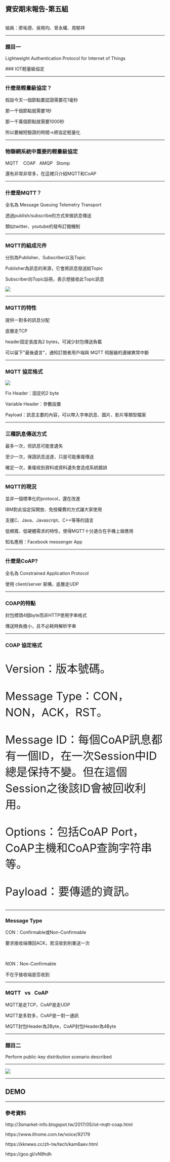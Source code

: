 ## 資安期末報告-第五組
<br />
組員：廖祐德、吳珮均、曾永權、周郁祥

-----
### 題目一
<p>Lightweight Authentication Protocol for Internet of Things</p>
### IOT輕量級協定

----

### 什麼是輕量級協定？
<div class="fragment">
	<p>假設今天一個節點要認證需要花1毫秒</p>
</div>
<div class="fragment">
	<p>那一千個節點就需要1秒</p>
</div>
<div class="fragment">
	<p>那一千萬個節點就需要1000秒</p>
</div>
<div class="fragment">
	<p>所以要縮短驗證的時間->將協定輕量化</p>
</div>

----

### 物聯網系統中重要的輕量級協定
<div class="fragment">
	<p>MQTT &nbsp;&nbsp; COAP&nbsp;&nbsp; AMQP&nbsp;&nbsp; Stomp</p>
</div>
<div class="fragment">
	<p>還有非常非常多，在這裡只介紹MQTT和CoAP</p>
</div>

-----

### 什麼是MQTT？
<div class="fragment">
	<p>全名為 Message Queuing Telemetry Transport</p>
</div>

<div class="fragment">
	<p>透過publish/subscribe的方式來做訊息傳送</p>
</div>

<div class="fragment">
	<p>類似twitter、youtube的發布訂閱機制</p>
</div>

----

### MQTT的組成元件

<div class="fragment">
	<p>分別為Publisher、Subscriber以及Topic</p>
</div>

<div class="fragment">
	<p>Publisher為訊息的來源，它會將訊息發送給Topic</p>
	<p>Subscriber向Topic註冊，表示想接收此Topic訊息</p>
	<img src="https://goo.gl/Ja2yd7">
</div>

----

### MQTT的特性
<div class="fragment">
	<p>提供一對多的訊息分配</p>
</div>

<div class="fragment">
	<p>底層走TCP</p>
</div>

<div class="fragment">
	<p>header固定長度為2 bytes，可減少封包傳送負載</p>
</div>

<div class="fragment">
	<p>可以留下"最後遺言"，通知訂閱者用戶端與 MQTT 伺服器的連線異常中斷</p>
</div>

----

### MQTT 協定格式
<img src="http://designer.mech.yzu.edu.tw/articlesystem/article/compressedfile/(2016-07-15)%20%E7%AC%AC%E4%B8%89%E7%AB%A0%20MQTT%E9%80%9A%E8%A8%8A%E5%8D%94%E8%AD%B0.files/image003.png">
<p class="fragment">Fix Header：固定的2 byte</p>
<p class="fragment">Variable Header：參數設置</p>
<p class="fragment">Payload：訊息主要的內容，可以帶入字串訊息、圖片、影片等類型檔案</p>

----

### 三種訊息傳送方式

<div class="fragment">
	<p>最多一次，但訊息可能會遺失</p>
</div>

<div class="fragment">
	<p>至少一次，保證訊息送達，只是可能重複傳送</p>
</div>

<div class="fragment">
	 <p>確定一次，重複收到資料或資料遺失會造成系統錯誤</p>
</div>

----

### MQTT的現況

<div class="fragment">
	<p>並非一個標準化的protocol，還在改進</p>
</div>

<div class="fragment">
	<p>IBM對此協定採開放、免授權費的方式讓大家使用</p>
</div>

<div class="fragment">
	<p>支援C、Java、Javascript、C++等等的語言</p>
</div>

<div class="fragment">
	<p>低頻寬、低硬體需求的特性，使得MQTT十分適合在手機上做應用</p>
</div>

<div class="fragment">
	<p>知名應用：Facebook messenger App</p>
</div>

-----

### 什麼是CoAP?

<div class="fragment">
	<p>全名為 Constrained Application Protocol</p>
</div>

<div class="fragment">
	<p>使用 client/server 架構，底層走UDP</p>
</div>

----
### COAP的特點

<div class="fragment">
	<p>封包標頭4個byte而非HTTP使用字串格式</p>
</div>

<div class="fragment">
	<p>傳送時負擔小，且不必耗時解析字串</p>
</div>

----

### COAP 協定格式

<p class="fragment" style="font-size:35px">Version：版本號碼。</p>
<p class="fragment" style="font-size:35px">Message Type：CON，NON，ACK，RST。</p>
<p class="fragment" style="font-size:35px">Message ID：每個CoAP訊息都有一個ID，在一次Session中ID總是保持不變。但在這個Session之後該ID會被回收利用。</p>
<p class="fragment" style="font-size:35px">Options：包括CoAP Port，CoAP主機和CoAP查詢字符串等。</p>
<p class="fragment" style="font-size:35px">Payload：要傳遞的資訊。</p>

----

### Message Type

<div class="fragment">
	<p>CON：Confirmable或Non-Confirmable</p>
	<p>要求接收端傳回ACK，若沒收到則重送一次</p>
</div>
<br />
<div class="fragment">
	<p>NON：Non-Confirmable</p>
	<p>不在乎接收端是否收到</p>
</div>

-----

### MQTT  &nbsp; vs &nbsp; CoAP

<div class="fragment">
	<p>MQTT是走TCP，CoAP是走UDP</p>
</div>

<div class="fragment">
	<p>MQTT是多對多，CoAP是一對一通訊</p>
</div>

<div class="fragment">
	<p>MQTT封包Header為2Byte，CoAP封包Header為4Byte</p>
</div>

-----

### 題目二
<p>Perform public-key distribution scenario described</p>

----

<img src="img/KDC.jpg">

----

## DEMO

-----

### 參考資料

<p>http://3smarket-info.blogspot.tw/2017/05/iot-mqtt-coap.html</p>
<p>https://www.ithome.com.tw/voice/92179</p>
<p>https://kknews.cc/zh-tw/tech/kam6aev.html</p>
<p>https://goo.gl/vN9hdh</p>
